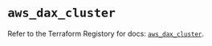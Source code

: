 # `aws_dax_cluster`

Refer to the Terraform Registory for docs: [`aws_dax_cluster`](https://registry.terraform.io/providers/hashicorp/aws/3.76.1/docs/resources/dax_cluster).
